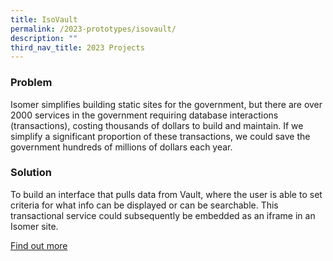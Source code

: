 ```yaml
---
title: IsoVault
permalink: /2023-prototypes/isovault/
description: ""
third_nav_title: 2023 Projects
---
```


### Problem
Isomer simplifies building static sites for the government, but there are over 2000 services in the government requiring database interactions (transactions), costing thousands of dollars to build and maintain. If we simplify a significant proportion of these transactions, we could save the government hundreds of millions of dollars each year.

### Solution
To build an interface that pulls data from Vault, where the user is able to set criteria for what info can be displayed or can be searchable. This transactional service could subsequently be embedded as an iframe in an Isomer site.

[Find out more](https://drive.google.com/file/d/1HjRyVMsfUDwGkMAKHFa9Q2EBY9Krs8mH/view?usp=sharing)